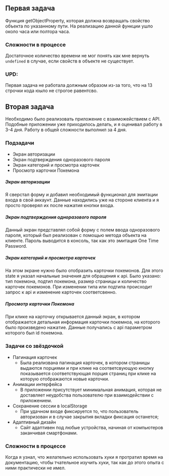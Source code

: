## Первая задача
Функция getObjectProperty, которая должна возвращать свойство объекта по указанному пути. На реализацию данной функции ушло около часа или полтора часа. 
### Сложности в процессе
Достаточное количество времени не мог понять как мне вернуть `undefined` в случае, если свойств в объекте не существует. 
### UPD:
Первая задача не работала должным образом из-за того, что на 13 строчки кода юыло не строгое равентсво.
## Вторая задача
Необходимо было реализовать приложение с взаиможействием с API. Подобные приложении уже приходилось делать, и я оценивал работу в 3-4 дня. Работу в общей сложности выполнил за 4 дня.

### Подзадачи
- Экран авторизации
- Экран подтверждения одноразового пароля
- Экран категорий и просмотра карточек
- Просмотр карточки Покемона
##### Экран авторизации
Я сверстал форму и добавил необходимый функционал для эмитации входа в свой аккаунт. Данные находились уже на стороне клиента и я просто проверял их после нажатия кнопки входа. 
##### Экран подтверждения одноразового пароля
Данный экран представлял собой форму с полем ввода одноразового пароля, который был реализован с помощью метода объекта на клиенте. Пароль выводится в консоль, так как это эмитация One Time Password.
##### Экран категорий и просмотра карточек
На этом экране нужно было отобразить карточки покемонов. Для этого state я указал начальные значения для обращения к api. Было указано: тип покемона, подтип покемона, размер страницы и количество карточек покемонов. При изменении типа или подтипа происходит запрос к api и изменение карточек соответсвенно.
##### Просмотр карточки Покемона
При клике на карточку открывается данный экран, в котором отображается детальная информация карточки покемноа, на которого было произведено нажатие. Данные получались с api параметром которого был id покемона.

### Задачи со звёздочкой
- Пагинация карточек
    + Была реализвана пагинация карточек, в котором страницы выдаются порциями и при клике на соответсвующую кнопку показывается соответствующая порция страниц при клике на которую отображаются новые карточки.
- Анимации интерфейса
    + В приложении присутствует минимальная анимация, которая не доставляет неудобства пользователю при взаимодействии с приложением.
- Сохранение сессии в localStorage
    + При удачном входе фиксируется то, что пользователь авторизован и в случае закрытия вкладки фиксация останется;  
- Адаптивный дизайн
    + Сайт адаптивен под любые устройства, начиная от компьютеров заканчивая смартфонами.

### Сложности в процессе
Когда я узнал, что желательно использовать хуки я протратил время на документацию, чтобы тчательное изучить хуки, так как до этого опыта с ними практически не имел.
